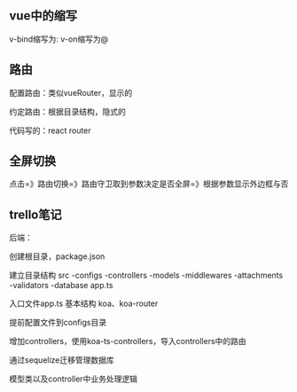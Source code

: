## vue中的缩写

v-bind缩写为:
v-on缩写为@

## 路由

配置路由：类似vueRouter，显示的

约定路由：根据目录结构，隐式的

代码写的：react router

## 全屏切换

点击=》路由切换=》路由守卫取到参数决定是否全屏=》根据参数显示外边框与否

## trello笔记

后端：

创建根目录，package.json

建立目录结构
    src
        -configs
        -controllers
        -models
        -middlewares
        -attachments
        -validators
        -database
        app.ts

入口文件app.ts
    基本结构 koa、koa-router

提前配置文件到configs目录

增加controllers，使用koa-ts-controllers，导入controllers中的路由

通过sequelize迁移管理数据库

模型类以及controller中业务处理逻辑
